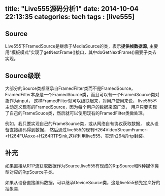 title:  "Live555源码分析1"
date: 2014-10-04 22:13:35
categories: tech 
tags : [live555]
---

## Source
Live555下FramedSource是继承于MediaSource的类，表示**提供帧数据源**,
主要用“模板模式"实现了getNextFrame()接口，其中doGetNextFrame()需要子类去实现。

## Source级联
大部分的Source类都继承自FramedFilter类而不是FramedSource，
FramedFilter本身是一个FramedSource类，而且可以有一个FramedSource类对象作为input，
这样FramedFilter就可以级联起来，对用户使用来说，
live555不主动定义现有的FramedSource，因为每个用户的数据来源广泛，
用户只要实现了自己的FrameSouce类，然后就可以使用现有的FramedFilter类做处理。

例如，我只要实现自己的FrameSource类，或从网络自有协议获取数据，
或从设备直接编码得到数据，
然后通过live555的现有H264VideoStreamFramer->H264FUAxxx->H264RTPSink,这样利用live555，实现h264的rtp封装。

## 补充
如果直接从RTP流获取数据作为Source,live555有现成的RtpSource和N种媒体类型对应的RtpSource子类。

如果从设备直接编码数据，可以继承DeviceSource类，这是live555预先定义好的抽象类.
